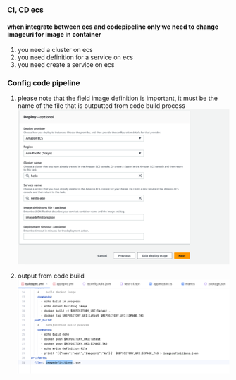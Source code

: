 ### CI, CD ecs
#### when integrate between ecs and codepipeline only we need to change imageuri for image in container
1. you need a cluster on ecs
2. you need definition for a service on ecs
3. you need create a service on ecs

### Config code pipeline
1. please note that the field image definition is important, it must be the name of the file that is outputted from code build process
![image](./images/code_pipeline.png)  

2. output from code build  
![image](./images/codebuild.png)
